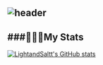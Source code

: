 ![header](https://capsule-render.vercel.app/api?type=waving&height=300&color=gradient&text=Welcome%20to%20SeungMin's%20GitHub%20🙋🏻‍♂️&fontSize=40&fontAlign=50&animation=fadeIn)
---------------------------------------------------------------------------------------------------------------------------------------
###🧑🏻‍💻My Stats 
------------------------------------------------------------------------------------------------------------------------------------------------------------------------------------
[![LightandSaltt's GitHub stats](https://github-readme-stats.vercel.app/api?username=LightandSaltt)](https://github.com/LightandSaltt/github-readme-stats)
